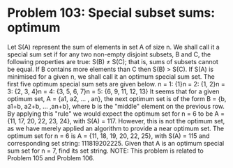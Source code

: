# Problem 103: Special subset sums: optimum
Let S(A) represent the sum of elements in set A of size n. We shall call
it a special sum set if for any two non-empty disjoint subsets, B and C,
the following properties are true: S(B) ≠ S(C); that is, sums of subsets
cannot be equal. If B contains more elements than C then S(B) &gt; S(C).
If S(A) is minimised for a given n, we shall call it an optimum special
sum set. The first five optimum special sum sets are given below. n = 1:
{1}n = 2: {1, 2}n = 3: {2, 3, 4}n = 4: {3, 5, 6, 7}n = 5: {6, 9, 11, 12,
13} It seems that for a given optimum set, A = {a1, a2, ... , an}, the
next optimum set is of the form B = {b, a1+b, a2+b, ... ,an+b}, where b
is the "middle" element on the previous row. By applying this "rule" we
would expect the optimum set for n = 6 to be A = {11, 17, 20, 22, 23,
24}, with S(A) = 117. However, this is not the optimum set, as we have
merely applied an algorithm to provide a near optimum set. The optimum
set for n = 6 is A = {11, 18, 19, 20, 22, 25}, with S(A) = 115 and
corresponding set string: 111819202225. Given that A is an optimum
special sum set for n = 7, find its set string. NOTE: This problem is
related to Problem 105 and Problem 106.
